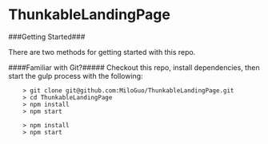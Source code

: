 # ThunkableLandingPage

###Getting Started###

There are two methods for getting started with this repo.

####Familiar with Git?#####
Checkout this repo, install dependencies, then start the gulp process with the following:

```
	> git clone git@github.com:MiloGuo/ThunkableLandingPage.git
	> cd ThunkableLandingPage
	> npm install
	> npm start
```
```
	> npm install
	> npm start
```
